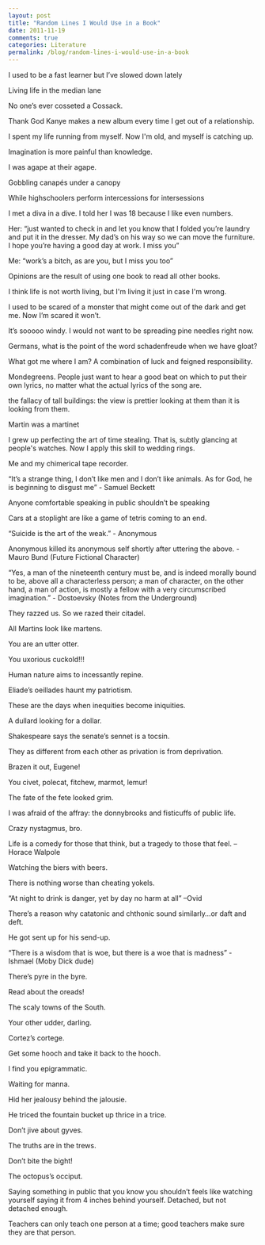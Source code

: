 ```yaml
---
layout: post
title: "Random Lines I Would Use in a Book"
date: 2011-11-19
comments: true
categories: Literature
permalink: /blog/random-lines-i-would-use-in-a-book
---
```


I used to be a fast learner but I’ve slowed down lately
 
Living life in the median lane
 
No one’s ever cosseted a Cossack.
 
Thank God Kanye makes a new album every time I get out of a relationship.

I spent my life running from myself. Now I'm old, and myself is catching up.
 
Imagination is more painful than knowledge.
 
I was agape at their agape.

Gobbling canapés under a canopy
 
While highschoolers perform intercessions for intersessions
 
I met a diva in a dive. I told her I was 18 because I like even numbers.
 
Her: “just wanted to check in and let you know that I folded you’re laundry and put it in the dresser. My dad’s on his way so we can move the furniture. I hope you’re having a good day at work. I miss you”

Me: “work’s a bitch, as are you, but I miss you too”
 
Opinions are the result of using one book to read all other books.
 
I think life is not worth living, but I'm living it just in case I'm wrong.

I used to be scared of a monster that might come out of the dark and get me. Now I’m scared it won’t.
 
It’s sooooo windy. I would not want to be spreading pine needles right now.
 
Germans, what is the point of the word schadenfreude when we have gloat?
 
What got me where I am? A combination of luck and feigned responsibility.
  
Mondegreens. People just want to hear a good beat on which to put their own lyrics, no matter what the actual lyrics of the song are.
 
the fallacy of tall buildings: the view is prettier looking at them than it is looking from them.
 
Martin was a martinet

I grew up perfecting the art of time stealing. That is, subtly glancing at people's watches. Now I apply this skill to wedding rings.
 
Me and my chimerical tape recorder.
 
“It’s a strange thing, I don’t like men and I don’t like animals. As for God, he is beginning to disgust me” - Samuel Beckett
 
Anyone comfortable speaking in public shouldn’t be speaking 
 
Cars at a stoplight are like a game of tetris coming to an end. 
 
“Suicide is the art of the weak.” - Anonymous

Anonymous killed its anonymous self shortly after uttering the above. - Mauro Bund (Future Fictional Character)

“Yes, a man of the nineteenth century must be, and is indeed morally bound to be, above all a characterless person; a man of character, on the other hand, a man of action, is mostly a fellow with a very circumscribed imagination.” - Dostoevsky (Notes from the Underground)
 
They razzed us. So we razed their citadel.
 
All Martins look like martens.
 
You are an utter otter.
 
You uxorious cuckold!!!
 
Human nature aims to incessantly repine.
 
Eliade’s oeillades haunt my patriotism.
 
These are the days when inequities become iniquities.
 
A dullard looking for a dollar.
 
Shakespeare says the senate’s sennet is a tocsin.
 
They as different from each other as privation is from deprivation.
 
Brazen it out, Eugene!
 
You civet, polecat, fitchew, marmot, lemur!
 
The fate of the fete looked grim.
 
I was afraid of the affray: the donnybrooks and fisticuffs of public life.
 
Crazy nystagmus, bro.
 
Life is a comedy for those that think, but a tragedy to those that feel. – Horace Walpole
 
Watching the biers with beers.

There is nothing worse than cheating yokels.

“At night to drink is danger, yet by day no harm at all” –Ovid
 
There’s a reason why catatonic and chthonic sound similarly…or daft and deft.
 
He got sent up for his send-up.
 
“There is a wisdom that is woe, but there is a woe that is madness” - Ishmael (Moby Dick dude)
 
There’s pyre in the byre.
 
Read about the oreads!
 
The scaly towns of the South.
 
Your other udder, darling.
 
Cortez’s cortege.

Get some hooch and take it back to the hooch.
 
I find you epigrammatic.
 
Waiting for manna.
 
Hid her jealousy behind the jalousie.
 
He triced the fountain bucket up thrice in a trice.
 
Don’t jive about gyves.

The truths are in the trews.
 
Don’t bite the bight!
 
The octopus’s occiput.
 
Saying something in public that you know you shouldn’t feels like watching yourself saying it from 4 inches behind yourself. Detached, but not detached enough.
 
Teachers can only teach one person at a time; good teachers make sure they are that person.

